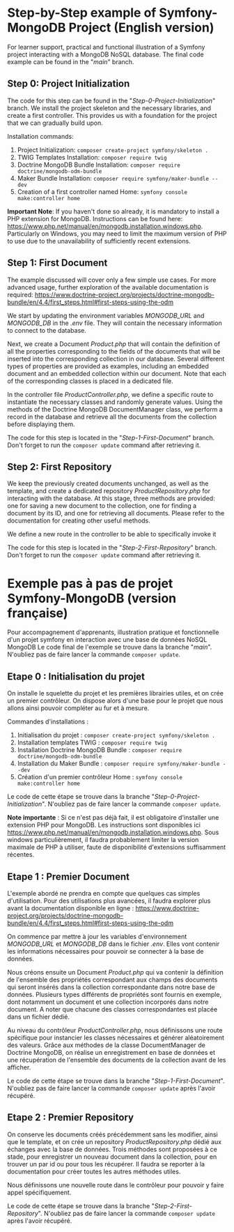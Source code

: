 # Step-by-Step example of Symfony-MongoDB Project (English version)

For learner support, practical and functional illustration of a Symfony project interacting with a MongoDB NoSQL database.
The final code example can be found in the "*main*" branch.


## Step 0: Project Initialization

The code for this step can be found in the "*Step-0-Project-Initialization*" branch.
We install the project skeleton and the necessary libraries, and create a first controller.
This provides us with a foundation for the project that we can gradually build upon.

Installation commands:
1. Project Initialization: `composer create-project symfony/skeleton .`
2. TWIG Templates Installation: `composer require twig`
3. Doctrine MongoDB Bundle Installation: `composer require doctrine/mongodb-odm-bundle`
4. Maker Bundle Installation: `composer require symfony/maker-bundle --dev`
5. Creation of a first controller named Home: `symfony console make:controller home`

**Important Note**: If you haven't done so already, it is mandatory to install a PHP extension for MongoDB. Instructions can be found here: https://www.php.net/manual/en/mongodb.installation.windows.php. Particularly on Windows, you may need to limit the maximum version of PHP to use due to the unavailability of sufficiently recent extensions.


## Step 1: First Document

The example discussed will cover only a few simple use cases. For more advanced usage, further exploration of the available documentation is required: https://www.doctrine-project.org/projects/doctrine-mongodb-bundle/en/4.4/first_steps.html#first-steps-using-the-odm

We start by updating the environment variables *MONGODB_URL* and *MONGODB_DB* in the *.env* file. They will contain the necessary information to connect to the database.

Next, we create a Document *Product.php* that will contain the definition of all the properties corresponding to the fields of the documents that will be inserted into the corresponding collection in our database. Several different types of properties are provided as examples, including an embedded document and an embedded collection within our document. Note that each of the corresponding classes is placed in a dedicated file.

In the controller file *ProductController.php*, we define a specific route to instantiate the necessary classes and randomly generate values. Using the methods of the Doctrine MongoDB DocumentManager class, we perform a record in the database and retrieve all the documents from the collection before displaying them.

The code for this step is located in the "*Step-1-First-Document*" branch. Don't forget to run the `composer update` command after retrieving it.


## Step 2: First Repository

We keep the previously created documents unchanged, as well as the template, and create a dedicated repository *ProductRepository.php* for interacting with the database. At this stage, three methods are provided: one for saving a new document to the collection, one for finding a document by its ID, and one for retrieving all documents. Please refer to the documentation for creating other useful methods.

We define a new route in the controller to be able to specifically invoke it

The code for this step is located in the "*Step-2-First-Repository*" branch. Don't forget to run the `composer update` command after retrieving it.




# Exemple pas à pas de projet Symfony-MongoDB (version française)

Pour accompagnement d'apprenants, illustration pratique et fonctionnelle d'un projet symfony en interaction avec une base de données NoSQL MongoDB
Le code final de l'exemple se trouve dans la branche "*main*". N'oubliez pas de faire lancer la commande `composer update`.


## Etape 0 : Initialisation du projet

On installe le squelette du projet et les premières librairies utiles, et on crée un premier contrôleur.
On dispose alors d'une base pour le projet que nous allons ainsi pouvoir compléter au fur et à mesure.

Commandes d'installations :
1. Initialisation du projet : `composer create-project symfony/skeleton .`
2. Installation templates TWIG : `composer require twig`
3. Installation Doctrine MongoDB Bundle : `composer require doctrine/mongodb-odm-bundle`
4. Installation du Maker Bundle : `composer require symfony/maker-bundle --dev`
5. Création d'un premier contrôleur Home : `symfony console make:controller home`

Le code de cette étape se trouve dans la branche "*Step-0-Project-Initialization*". N'oubliez pas de faire lancer la commande `composer update`.

**Note importante** : Si ce n'est pas déjà fait, il est obligatoire d'installer une extension PHP pour MongoDB. Les instructions sont disponibles ici https://www.php.net/manual/en/mongodb.installation.windows.php. Sous windows particulièrement, il faudra probablement limiter la version maximale de PHP à utiliser, faute de disponibilité d'extensions suffisamment récentes.


## Etape 1 : Premier Document

L'exemple abordé ne prendra en compte que quelques cas simples d'utilisation. Pour des utilisations plus avancées, il faudra explorer plus avant la documentation disponible en ligne : https://www.doctrine-project.org/projects/doctrine-mongodb-bundle/en/4.4/first_steps.html#first-steps-using-the-odm

On commence par mettre à jour les variables d'environnement *MONGODB_URL* et *MONGODB_DB* dans le fichier *.env*. Elles vont contenir les informations nécessaires pour pouvoir se connecter à la base de données.

Nous créons ensuite un Document *Product.php* qui va contenir la définition de l'ensemble des propriétés correspondant aux champs des documents qui seront insérés dans la collection correspondante dans notre base de données. Plusieurs types différents de propriétés sont fournis en exemple, dont notamment un document et une collection incorporés dans notre document. A noter que chacune des classes correspondantes est placée dans un fichier dédié.

Au niveau du contrôleur *ProductController.php*, nous définissons une route spécifique pour instancier les classes nécessaires et générer aléatoirement des valeurs. Grâce aux méthodes de la classe DocumentManager de Doctrine MongoDB, on réalise un enregistrement en base de données et une récupération de l'ensemble des documents de la collection avant de les afficher.

Le code de cette étape se trouve dans la branche "*Step-1-First-Document*". N'oubliez pas de faire lancer la commande `composer update` après l'avoir récupéré.


## Etape 2 : Premier Repository

On conserve les documents créés précédemment sans les modifier, ainsi que le template, et on crée un repository *ProductRepository.php* dédié aux échanges avec la base de données. Trois méthodes sont proposées à ce stade, pour enregistrer un nouveau document dans la collection, pour en trouver un par id ou pour tous les récupérer. Il faudra se reporter à la documentation pour créer toutes les autres méthodes utiles.

Nous définissons une nouvelle route dans le contrôleur pour pouvoir y faire appel spécifiquement.

Le code de cette étape se trouve dans la branche "*Step-2-First-Repository*". N'oubliez pas de faire lancer la commande `composer update` après l'avoir récupéré.